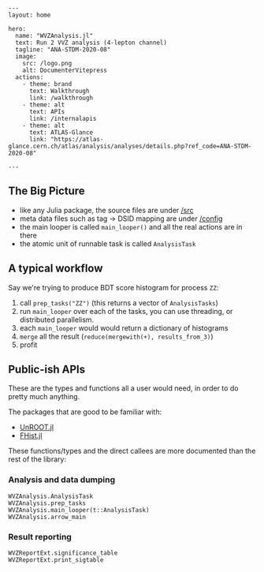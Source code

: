 ```@raw html
---
layout: home

hero:
  name: "WVZAnalysis.jl"
  text: Run 2 VVZ analysis (4-lepton channel)
  tagline: "ANA-STDM-2020-08"
  image:
    src: /logo.png
    alt: DocumenterVitepress
  actions:
    - theme: brand
      text: Walkthrough
      link: /walkthrough
    - theme: alt
      text: APIs
      link: /internalapis
    - theme: alt
      text: ATLAS-Glance
      link: "https://atlas-glance.cern.ch/atlas/analysis/analyses/details.php?ref_code=ANA-STDM-2020-08"

---
```

## The Big Picture

- like any Julia package, the source files are under [/src](https://github.com/Moelf/WVZAnalysis.jl/tree/master/src)
- meta data files such as tag -> DSID mapping are under [/config](https://github.com/Moelf/WVZAnalysis.jl/tree/master/config)
- the main looper is called `main_looper()` and all the real actions are in there
- the atomic unit of runnable task is called `AnalysisTask`

## A typical workflow
Say we're trying to produce BDT score histogram for process `ZZ`:

1. call `prep_tasks("ZZ")` (this returns a vector of `AnalysisTasks`)
2. run `main_looper` over each of the tasks, you can use threading, or distributed parallelism.
3. each `main_looper` would would return a dictionary of histograms
4. `merge` all the result (`reduce(mergewith(+), results_from_3)`)
5. profit


## Public-ish APIs
These are the types and functions all a user would need, 
in order to do pretty much anything.

The packages that are good to be familiar with: 

- [UnROOT.jl](https://github.com/JuliaHEP/UnROOT.jl)
- [FHist.jl](https://github.com/Moelf/FHist.jl)


These functions/types and the direct callees are more documented than the rest of the library:

### Analysis and data dumping
```@docs
WVZAnalysis.AnalysisTask
WVZAnalysis.prep_tasks
WVZAnalysis.main_looper(t::AnalysisTask)
WVZAnalysis.arrow_main
```

### Result reporting
```@docs
WVZReportExt.significance_table
WVZReportExt.print_sigtable
```
